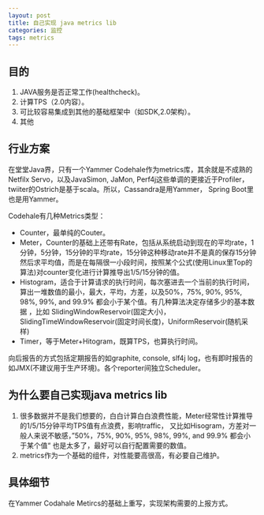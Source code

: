 ```yaml
---
layout: post
title: 自己实现 java metrics lib
categories: 监控
tags: metrics   
---
```


## 目的
1. JAVA服务是否正常工作(healthcheck)。
2. 计算TPS（2.0内容）。
3. 可比较容易集成到其他的基础框架中（如SDK,2.0架构）。
4. 其他

## 行业方案
在堂堂Java界，只有一个Yammer Codehale作为metrics库，其余就是不成熟的Netfilx Servo，以及JavaSimon, JaMon, Perf4j这些单调的更接近于Profiler，twiiter的Ostrich是基于scala。所以，Cassandra是用Yammer， Spring Boot里也是用Yammer。

Codehale有几种Metrics类型：

* Counter，最单纯的Couter。
* Meter，Counter的基础上还带有Rate，包括从系统启动到现在的平均rate，1分钟，5分钟，15分钟的平均rate，15分钟这种移动rate并不是真的保存15分钟然后求平均值，而是在每隔很一小段时间，按照某个公式(使用Linux里Top的算法)对counter变化进行计算推导出1/5/15分钟的值。
* Histogram，适合于计算请求的执行时间，每次塞进去一个当前的执行时间，算出一堆数值的最小，最大，平均，方差，以及50%，75%, 90%, 95%, 98%, 99%, and 99.9% 都会小于某个值。有几种算法决定存储多少的基本数据 ，比如 SlidingWindowReservoir(固定大小)，SlidingTimeWindowReservoir(固定时间长度)，UniformReservoir(随机采样)
* Timer，等于Meter+Hitogram，既算TPS，也算执行时间。

向后报告的方式包括定期报告的如graphite, console, slf4j log，也有即时报告的如JMX(不建议用于生产环境)。各个reporter间独立Scheduler。

## 为什么要自己实现java metrics lib 
1. 很多数据并不是我们想要的，白白计算白白浪费性能，Meter经常性计算推导的1/5/15分钟平均TPS值有点浪费，影响traffic， 又比如Hisogram，方差对一般人来说不敏感，”50%，75%, 90%, 95%, 98%, 99%, and 99.9% 都会小于某个值“ 也是太多了，最好可以自行配置需要的数值。
2. metrics作为一个基础的组件，对性能要高很高，有必要自己维护。

## 具体细节
在Yammer Codahale Metircs的基础上重写，实现架构需要的上报方式。

